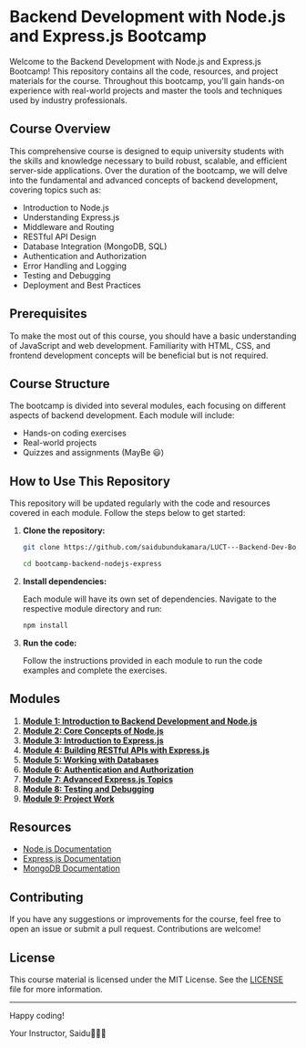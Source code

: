 # Backend Development with Node.js and Express.js Bootcamp

Welcome to the Backend Development with Node.js and Express.js Bootcamp! This repository contains all the code, resources, and project materials for the course. Throughout this bootcamp, you'll gain hands-on experience with real-world projects and master the tools and techniques used by industry professionals.

## Course Overview

This comprehensive course is designed to equip university students with the skills and knowledge necessary to build robust, scalable, and efficient server-side applications. Over the duration of the bootcamp, we will delve into the fundamental and advanced concepts of backend development, covering topics such as:

- Introduction to Node.js
- Understanding Express.js
- Middleware and Routing
- RESTful API Design
- Database Integration (MongoDB, SQL)
- Authentication and Authorization
- Error Handling and Logging
- Testing and Debugging
- Deployment and Best Practices

## Prerequisites

To make the most out of this course, you should have a basic understanding of JavaScript and web development. Familiarity with HTML, CSS, and frontend development concepts will be beneficial but is not required.

## Course Structure

The bootcamp is divided into several modules, each focusing on different aspects of backend development. Each module will include:

- Hands-on coding exercises
- Real-world projects
- Quizzes and assignments (MayBe 😃)

## How to Use This Repository

This repository will be updated regularly with the code and resources covered in each module. Follow the steps below to get started:

1. **Clone the repository:**

    ```bash
    git clone https://github.com/saidubundukamara/LUCT---Backend-Dev-Bootcamp

    cd bootcamp-backend-nodejs-express
    ```

2. **Install dependencies:**

    Each module will have its own set of dependencies. Navigate to the respective module directory and run:

    ```bash
    npm install
    ```

3. **Run the code:**

    Follow the instructions provided in each module to run the code examples and complete the exercises.

## Modules

1. **[Module 1: Introduction to Backend Development and Node.js](modules/module-1)**
2. **[Module 2: Core Concepts of Node.js](modules/module-2)**
3. **[Module 3: Introduction to Express.js](modules/module-3)**
4. **[Module 4: Building RESTful APIs with Express.js](modules/module-4)**
5. **[Module 5: Working with Databases](modules/module-5)**
6. **[Module 6: Authentication and Authorization](modules/module-6)**
7. **[Module 7: Advanced Express.js Topics](modules/module-7)**
8. **[Module 8: Testing and Debugging](modules/module-8)**
9. **[Module 9: Project Work](modules/module-9)**

## Resources

- [Node.js Documentation](https://nodejs.org/en/docs/)
- [Express.js Documentation](https://expressjs.com/)
- [MongoDB Documentation](https://docs.mongodb.com/)


## Contributing

If you have any suggestions or improvements for the course, feel free to open an issue or submit a pull request. Contributions are welcome!

## License

This course material is licensed under the MIT License. See the [LICENSE](LICENSE) file for more information.

---

Happy coding!

Your Instructor,
Saidu👨🏾‍💻
